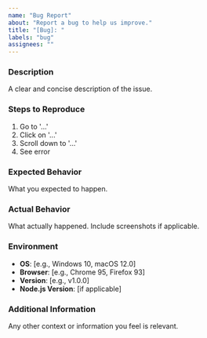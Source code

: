 ```yaml
---
name: "Bug Report"
about: "Report a bug to help us improve."
title: "[Bug]: "
labels: "bug"
assignees: ""
---
```


### Description

A clear and concise description of the issue.

### Steps to Reproduce

1. Go to '...'
2. Click on '...'
3. Scroll down to '...'
4. See error

### Expected Behavior

What you expected to happen.

### Actual Behavior

What actually happened. Include screenshots if applicable.

### Environment

- **OS**: [e.g., Windows 10, macOS 12.0]
- **Browser**: [e.g., Chrome 95, Firefox 93]
- **Version**: [e.g., v1.0.0]
- **Node.js Version**: [if applicable]

### Additional Information

Any other context or information you feel is relevant.


